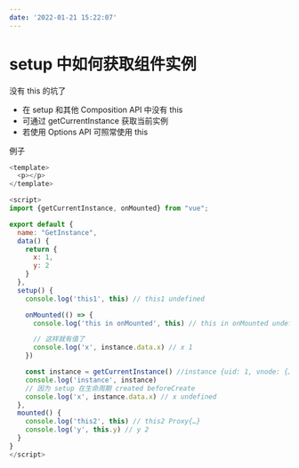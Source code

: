 ```yaml
---
date: '2022-01-21 15:22:07'
---
```


# setup 中如何获取组件实例

没有 this 的坑了

- 在 setup 和其他 Composition API 中没有 this
- 可通过 getCurrentInstance 获取当前实例
- 若使用 Options API 可照常使用 this

例子

```js
<template>
  <p></p>
</template>

<script>
import {getCurrentInstance, onMounted} from "vue";

export default {
  name: "GetInstance",
  data() {
    return {
      x: 1,
      y: 2
    }
  },
  setup() {
    console.log('this1', this) // this1 undefined

    onMounted(() => {
      console.log('this in onMounted', this) // this in onMounted undefined

      // 这样就有值了
      console.log('x', instance.data.x) // x 1
    })

    const instance = getCurrentInstance() //instance {uid: 1, vnode: {…}, type: {…}, parent: {…}, appContext: {…},…}
    console.log('instance', instance)
    // 因为 setup 在生命周期 created beforeCreate
    console.log('x', instance.data.x) // x undefined
  },
  mounted() {
    console.log('this2', this) // this2 Proxy{…}
    console.log('y', this.y) // y 2
  }
}
</script>
```
